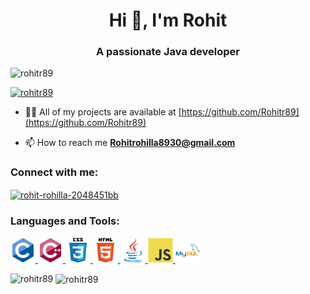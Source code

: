 <h1 align="center">Hi 👋, I'm Rohit</h1>
<h3 align="center">A passionate Java developer</h3>

<p align="left"> <img src="https://komarev.com/ghpvc/?username=rohitr89&label=Profile%20views&color=0e75b6&style=flat" alt="rohitr89" /> </p>

<p align="left"> <a href="https://github.com/ryo-ma/github-profile-trophy"><img src="https://github-profile-trophy.vercel.app/?username=rohitr89" alt="rohitr89" /></a> </p>

- 👨‍💻 All of my projects are available at [https://github.com/Rohitr89](https://github.com/Rohitr89)

- 📫 How to reach me **Rohitrohilla8930@gmail.com**

<h3 align="left">Connect with me:</h3>
<p align="left">
<a href="https://linkedin.com/in/rohit-rohilla-2048451bb" target="blank"><img align="center" src="https://raw.githubusercontent.com/rahuldkjain/github-profile-readme-generator/master/src/images/icons/Social/linked-in-alt.svg" alt="rohit-rohilla-2048451bb" height="30" width="40" /></a>
</p>

<h3 align="left">Languages and Tools:</h3>
<p align="left"> <a href="https://www.cprogramming.com/" target="_blank" rel="noreferrer"> <img src="https://raw.githubusercontent.com/devicons/devicon/master/icons/c/c-original.svg" alt="c" width="40" height="40"/> </a> <a href="https://www.w3schools.com/cpp/" target="_blank" rel="noreferrer"> <img src="https://raw.githubusercontent.com/devicons/devicon/master/icons/cplusplus/cplusplus-original.svg" alt="cplusplus" width="40" height="40"/> </a> <a href="https://www.w3schools.com/css/" target="_blank" rel="noreferrer"> <img src="https://raw.githubusercontent.com/devicons/devicon/master/icons/css3/css3-original-wordmark.svg" alt="css3" width="40" height="40"/> </a> <a href="https://www.w3.org/html/" target="_blank" rel="noreferrer"> <img src="https://raw.githubusercontent.com/devicons/devicon/master/icons/html5/html5-original-wordmark.svg" alt="html5" width="40" height="40"/> </a> <a href="https://www.java.com" target="_blank" rel="noreferrer"> <img src="https://raw.githubusercontent.com/devicons/devicon/master/icons/java/java-original.svg" alt="java" width="40" height="40"/> </a> <a href="https://developer.mozilla.org/en-US/docs/Web/JavaScript" target="_blank" rel="noreferrer"> <img src="https://raw.githubusercontent.com/devicons/devicon/master/icons/javascript/javascript-original.svg" alt="javascript" width="40" height="40"/> </a> <a href="https://www.mysql.com/" target="_blank" rel="noreferrer"> <img src="https://raw.githubusercontent.com/devicons/devicon/master/icons/mysql/mysql-original-wordmark.svg" alt="mysql" width="40" height="40"/> </a> </p>

<p><img align="left" src="https://github-readme-stats.vercel.app/api/top-langs?username=rohitr89&show_icons=true&locale=en&layout=compact" alt="rohitr89" /></p>

<p>&nbsp;<img align="center" src="https://github-readme-stats.vercel.app/api?username=rohitr89&show_icons=true&locale=en" alt="rohitr89" /></p>
